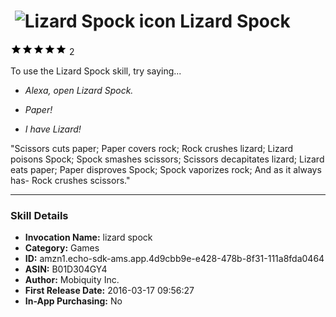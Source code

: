 # &nbsp;<img src="https://github.com/dale3h/alexa-skills-list/raw/master/skills/lizard-spock/B01D304GY4/app_icon" alt="Lizard Spock icon" width="36"> Lizard Spock
![5 stars](../../../images/ic_star_black_18dp_1x.png)![5 stars](../../../images/ic_star_black_18dp_1x.png)![5 stars](../../../images/ic_star_black_18dp_1x.png)![5 stars](../../../images/ic_star_black_18dp_1x.png)![5 stars](../../../images/ic_star_black_18dp_1x.png) 2

To use the Lizard Spock skill, try saying...

* *Alexa, open Lizard Spock.*

* *Paper!*

* *I have Lizard!*

"Scissors cuts paper; Paper covers rock; Rock crushes lizard; Lizard poisons Spock; Spock smashes scissors; Scissors decapitates lizard; Lizard eats paper; Paper disproves Spock; Spock vaporizes rock; And as it always has- Rock crushes scissors."

***

### Skill Details

* **Invocation Name:** lizard spock
* **Category:** Games
* **ID:** amzn1.echo-sdk-ams.app.4d9cbb9e-e428-478b-8f31-111a8fda0464
* **ASIN:** B01D304GY4
* **Author:** Mobiquity Inc.
* **First Release Date:** 2016-03-17 09:56:27
* **In-App Purchasing:** No

